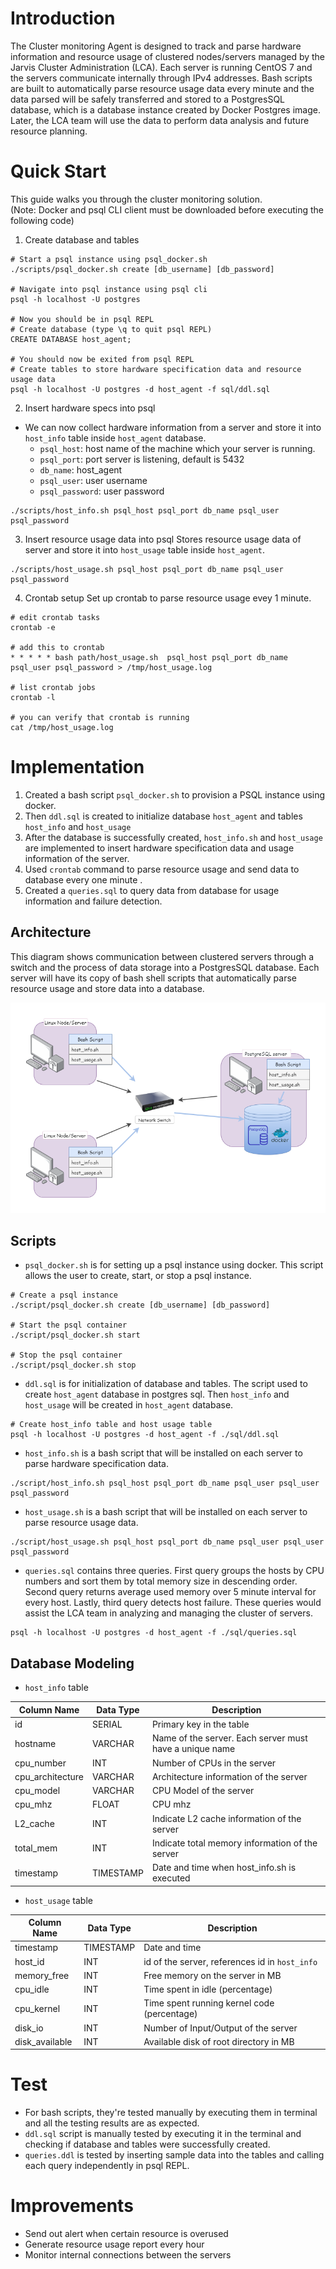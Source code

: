 # Introduction

The Cluster monitoring Agent is designed to track and parse hardware information and resource usage of clustered nodes/servers 
managed by the Jarvis Cluster Administration (LCA). Each server is running CentOS 7 and the servers communicate 
internally through IPv4 addresses. Bash scripts are built to automatically parse resource usage data every minute and 
the data parsed will be safely transferred and stored to a PostgresSQL database, which is a database instance created 
by Docker Postgres image. Later, the LCA team will use the data to perform data analysis and future resource planning.

# Quick Start

This guide walks you through the cluster monitoring solution. \
(Note: Docker and psql CLI client must be downloaded before executing the following code) 
1. Create database and tables
```
# Start a psql instance using psql_docker.sh
./scripts/psql_docker.sh create [db_username] [db_password]

# Navigate into psql instance using psql cli
psql -h localhost -U postgres

# Now you should be in psql REPL 
# Create database (type \q to quit psql REPL)
CREATE DATABASE host_agent;

# You should now be exited from psql REPL
# Create tables to store hardware specification data and resource usage data
psql -h localhost -U postgres -d host_agent -f sql/ddl.sql
```
2. Insert hardware specs into psql 
* We can now collect hardware information from a server and store it into `host_info` table inside `host_agent` database.
    * `psql_host`: host name of the machine which your server is running.
    * `psql_port`: port server is listening, default is 5432
    * `db_name`: host_agent
    * `psql_user`: user username
    * `psql_password`: user password
```
./scripts/host_info.sh psql_host psql_port db_name psql_user psql_password
```
3. Insert resource usage data into psql
    Stores resource usage data of server and store it into `host_usage` table inside `host_agent`.
```
./scripts/host_usage.sh psql_host psql_port db_name psql_user psql_password
```
4. Crontab setup
    Set up crontab to parse resource usage evey 1 minute.
```
# edit crontab tasks 
crontab -e

# add this to crontab
* * * * * bash path/host_usage.sh  psql_host psql_port db_name psql_user psql_password > /tmp/host_usage.log

# list crontab jobs
crontab -l

# you can verify that crontab is running 
cat /tmp/host_usage.log
```

# Implementation

1. Created a bash script `psql_docker.sh` to provision a PSQL instance using docker.
1. Then `ddl.sql` is created to initialize database `host_agent` and tables `host_info` and `host_usage`
1. After the database is successfully created, `host_info.sh` and `host_usage` are implemented to insert hardware 
   specification data and usage information of the server.
1. Used `crontab` command to parse resource usage and send data to database every one minute .
1. Created a `queries.sql` to query data from database for usage information and failure detection.

## Architecture

This diagram shows communication between clustered servers through a switch and the process of data storage into a 
PostgresSQL database. Each server will have its copy of bash shell scripts that automatically parse resource usage 
and store data into a database.

![Linux_sql_architecture](./assets/Linux_SQL_Architecture.png)

## Scripts

* `psql_docker.sh` is for setting up a psql instance using docker. This script allows the user to create, start, or stop
  a psql instance.
```
# Create a psql instance
./script/psql_docker.sh create [db_username] [db_password]

# Start the psql container
./script/psql_docker.sh start

# Stop the psql container
./script/psql_docker.sh stop
```
* `ddl.sql` is for initialization of database and tables. The script used to create `host_agent` database in postgres
  sql. Then `host_info`  and `host_usage` will be created in `host_agent` database.
```
# Create host_info table and host usage table
psql -h localhost -U postgres -d host_agent -f ./sql/ddl.sql
```  
* `host_info.sh` is a bash script that will be installed on each server to parse hardware specification data.
```
./script/host_info.sh psql_host psql_port db_name psql_user psql_user psql_password
```
* `host_usage.sh` is a bash script that will be installed on each server to parse resource usage data.
```
./script/host_usage.sh psql_host psql_port db_name psql_user psql_user psql_password
```
* `queries.sql` contains three queries. First query groups the hosts by CPU numbers and sort them by total memory size 
in descending order. Second query returns average used memory over 5 minute interval for every host. Lastly, third query
  detects host failure. These queries would assist the LCA team in analyzing and managing the cluster of servers.
```
psql -h localhost -U postgres -d host_agent -f ./sql/queries.sql
```  
## Database Modeling

* `host_info` table

Column Name | Data Type | Description
------------ | ------------- | -----------
id | SERIAL | Primary key in the table
hostname | VARCHAR | Name of the server. Each server must have a unique name
cpu_number | INT | Number of CPUs in the server
cpu_architecture | VARCHAR | Architecture information of the server
cpu_model | VARCHAR | CPU Model of the server
cpu_mhz | FLOAT | CPU mhz
L2_cache | INT | Indicate L2 cache information of the server
total_mem | INT | Indicate total memory information of the server 
timestamp | TIMESTAMP | Date and time when host_info.sh is executed
  
* `host_usage` table

Column Name | Data Type | Description
------------|-----------|------------
timestamp | TIMESTAMP | Date and time
host_id | INT | id of the server, references id in `host_info`
memory_free | INT | Free memory on the server in MB
cpu_idle | INT | Time spent in idle (percentage)
cpu_kernel | INT | Time spent running kernel code (percentage)
disk_io | INT | Number of Input/Output of the server
disk_available | INT | Available disk of root directory in MB 

# Test

* For bash scripts, they're tested manually by executing them in terminal and all the testing results are as expected.
* `ddl.sql` script is manually tested by executing it in the terminal and checking if database and tables were 
  successfully created.
* `queries.ddl` is tested by inserting sample data into the tables and calling each query independently in psql REPL.

# Improvements

* Send out alert when certain resource is overused
* Generate resource usage report every hour 
* Monitor internal connections between the servers